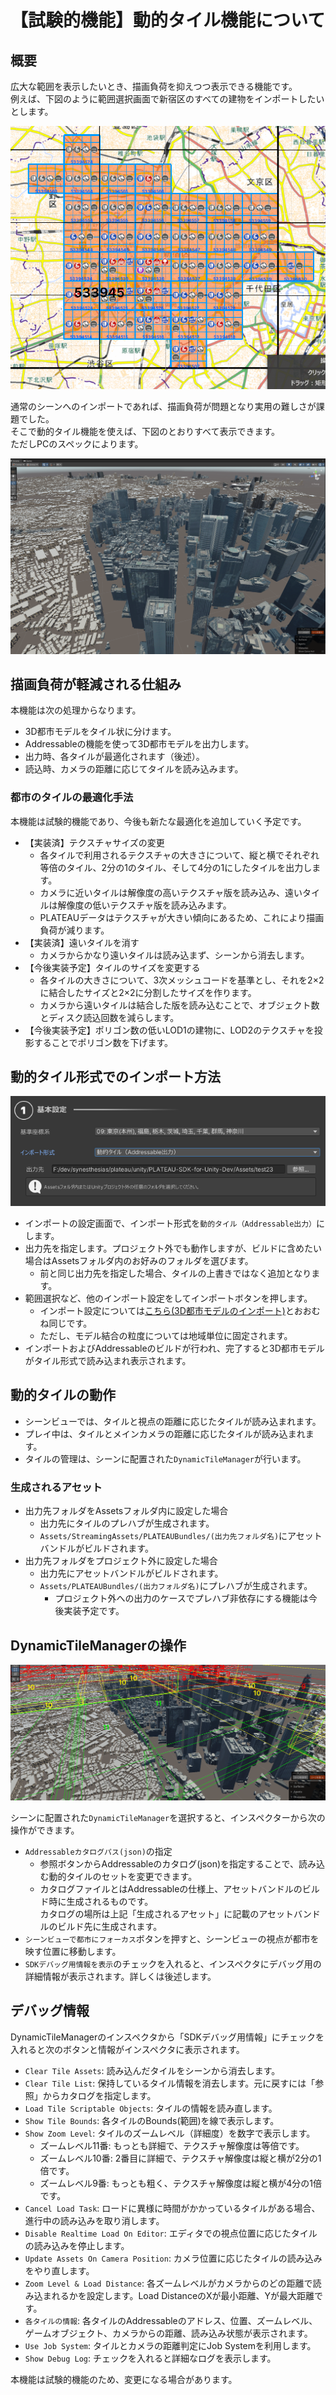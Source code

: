 # 【試験的機能】動的タイル機能について


## 概要
広大な範囲を表示したいとき、描画負荷を抑えつつ表示できる機能です。  
例えば、下図のように範囲選択画面で新宿区のすべての建物をインポートしたいとします。  

![新宿区全域を範囲選択した例](../resources/manual/dynamicTile/areaSelectShinjukuAll.png)  

通常のシーンへのインポートであれば、描画負荷が問題となり実用の難しさが課題でした。  
そこで動的タイル機能を使えば、下図のとおりすべて表示できます。  
ただしPCのスペックによります。  

![動的タイルで新宿区の全建物を表示した例](../resources/manual/dynamicTile/dynamicTileShinjuku.png)

## 描画負荷が軽減される仕組み
本機能は次の処理からなります。
- 3D都市モデルをタイル状に分けます。
- Addressableの機能を使って3D都市モデルを出力します。  
- 出力時、各タイルが最適化されます（後述）。
- 読込時、カメラの距離に応じてタイルを読み込みます。

### 都市のタイルの最適化手法
本機能は試験的機能であり、今後も新たな最適化を追加していく予定です。
- 【実装済】テクスチャサイズの変更
  - 各タイルで利用されるテクスチャの大きさについて、縦と横でそれぞれ等倍のタイル、2分の1のタイル、そして4分の1にしたタイルを出力します。
  - カメラに近いタイルは解像度の高いテクスチャ版を読み込み、遠いタイルは解像度の低いテクスチャ版を読み込みます。
  - PLATEAUデータはテクスチャが大きい傾向にあるため、これにより描画負荷が減ります。
- 【実装済】遠いタイルを消す
  - カメラからかなり遠いタイルは読み込まず、シーンから消去します。
- 【今後実装予定】タイルのサイズを変更する
  - 各タイルの大きさについて、3次メッシュコードを基準とし、それを2×2に結合したサイズと2×2に分割したサイズを作ります。
  - カメラから遠いタイルは結合した版を読み込むことで、オブジェクト数とディスク読込回数を減らします。
- 【今後実装予定】ポリゴン数の低いLOD1の建物に、LOD2のテクスチャを投影することでポリゴン数を下げます。

## 動的タイル形式でのインポート方法

![動的タイルのインポート画面設定](../resources/manual/dynamicTile/tileImportConfig.png)  

- インポートの設定画面で、インポート形式を`動的タイル（Addressable出力）`にします。
- 出力先を指定します。プロジェクト外でも動作しますが、ビルドに含めたい場合はAssetsフォルダ内のお好みのフォルダを選びます。
  - 前と同じ出力先を指定した場合、タイルの上書きではなく追加となります。
- 範囲選択など、他のインポート設定をしてインポートボタンを押します。
  - インポート設定については[こちら(3D都市モデルのインポート)](./ImportCityModels.md)とおおむね同じです。
  - ただし、モデル結合の粒度については地域単位に固定されます。
- インポートおよびAddressableのビルドが行われ、完了すると3D都市モデルがタイル形式で読み込まれ表示されます。

## 動的タイルの動作

- シーンビューでは、タイルと視点の距離に応じたタイルが読み込まれます。
- プレイ中は、タイルとメインカメラの距離に応じたタイルが読み込まれます。
- タイルの管理は、シーンに配置された`DynamicTileManager`が行います。

### 生成されるアセット
- 出力先フォルダをAssetsフォルダ内に設定した場合
  - 出力先にタイルのプレハブが生成されます。
  - `Assets/StreamingAssets/PLATEAUBundles/(出力先フォルダ名)`にアセットバンドルがビルドされます。
- 出力先フォルダをプロジェクト外に設定した場合
  - 出力先にアセットバンドルがビルドされます。
  - `Assets/PLATEAUBundles/(出力フォルダ名)`にプレハブが生成されます。
    - プロジェクト外への出力のケースでプレハブ非依存にする機能は今後実装予定です。

## DynamicTileManagerの操作
![ズームレベルを表示した例](../resources/manual/dynamicTile/showZoomLevel.png)  

シーンに配置された`DynamicTileManager`を選択すると、インスペクターから次の操作ができます。
- `Addressableカタログパス(json)`の指定
  - 参照ボタンからAddressableのカタログ(json)を指定することで、読み込む動的タイルのセットを変更できます。
  - カタログファイルとはAddressableの仕様上、アセットバンドルのビルド時に生成されるものです。  
    カタログの場所は上記「生成されるアセット」に記載のアセットバンドルのビルド先に生成されます。
- `シーンビューで都市にフォーカス`ボタンを押すと、シーンビューの視点が都市を映す位置に移動します。
- `SDKデバッグ用情報を表示`のチェックを入れると、インスペクタにデバッグ用の詳細情報が表示されます。詳しくは後述します。


## デバッグ情報
DynamicTileManagerのインスペクタから「SDKデバッグ用情報」にチェックを入れると次のボタンと情報がインスペクタに表示されます。
- `Clear Tile Assets`: 読み込んだタイルをシーンから消去します。
- `Clear Tile List`: 保持しているタイル情報を消去します。元に戻すには「参照」からカタログを指定します。
- `Load Tile Scriptable Objects`: タイルの情報を読み直します。
- `Show Tile Bounds`: 各タイルのBounds(範囲)を線で表示します。
- `Show Zoom Level`: タイルのズームレベル（詳細度）を数字で表示します。
  - ズームレベル11番: もっとも詳細で、テクスチャ解像度は等倍です。
  - ズームレベル10番: 2番目に詳細で、テクスチャ解像度は縦と横が2分の1倍です。
  - ズームレベル9番:  もっとも粗く、テクスチャ解像度は縦と横が4分の1倍です。
- `Cancel Load Task`: ロードに異様に時間がかかっているタイルがある場合、進行中の読み込みを取り消します。
- `Disable Realtime Load On Editor`: エディタでの視点位置に応じたタイルの読み込みを停止します。
- `Update Assets On Camera Position`: カメラ位置に応じたタイルの読み込みをやり直します。
- `Zoom Level & Load Distance`: 各ズームレベルがカメラからのどの距離で読み込まれるかを設定します。Load DistanceのXが最小距離、Yが最大距離です。
- `各タイルの情報`: 各タイルのAddressableのアドレス、位置、ズームレベル、ゲームオブジェクト、カメラからの距離、読み込み状態が表示されます。
- `Use Job System`: タイルとカメラの距離判定にJob Systemを利用します。
- `Show Debug Log`: チェックを入れると詳細なログを表示します。
  
本機能は試験的機能のため、変更になる場合があります。